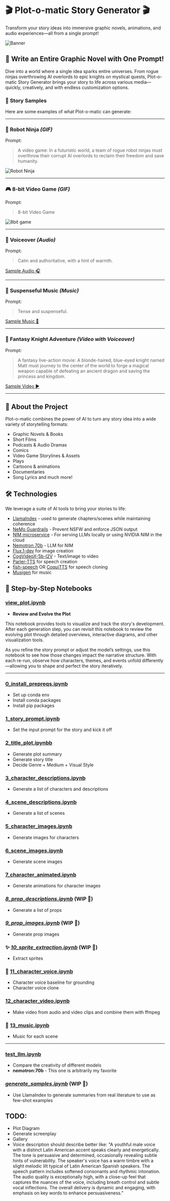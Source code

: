 # **:clapper: Plot-o-matic Story Generator :clapper:**

Transform your story ideas into immersive graphic novels, animations, and audio experiences—all from a single prompt!

![Banner](assets/banner.jpeg)

## :rocket: Write an Entire Graphic Novel with One Prompt!

Dive into a world where a single idea sparks entire universes. From rogue ninjas overthrowing AI overlords to epic knights on mystical quests, Plot-o-matic Story Generator brings your story to life across various media—quickly, creatively, and with endless customization options.

### :star2: **Story Samples**

Here are some examples of what Plot-o-matic can generate:

---

### :robot: **Robot Ninja** *(GIF)*
Prompt: 
> A video game: In a futuristic world, a team of rogue robot ninjas must overthrow their corrupt AI overlords to reclaim their freedom and save humanity.

![Robot Ninja](./samples/kaito.cog.gif)

---

### :video_game: **8-bit Video Game** *(GIF)*
Prompt:
> 8-bit Video Game

![8bit game](./samples/8_bit_fight_svd.gif)

---

### :microphone: **Voiceover** *(Audio)*
Prompt:
> Calm and authoritative, with a hint of warmth.

[Sample Audio :headphones:](./samples/dr_elara.wav)

---

### :musical_note: **Suspenseful Music** *(Music)*
Prompt:
> Tense and suspenseful.

[Sample Music :musical_note:](./samples/tense_focused.wav)

---

### :european_castle: **Fantasy Knight Adventure** *(Video with Voiceover)* 
Prompt:
> A fantasy live-action movie: A blonde-haired, blue-eyed knight named Matt must journey to the center of the world to forge a magical weapon capable of defeating an ancient dragon and saving the princess and kingdom.

[Sample Video :arrow_forward:](./samples/princess.mp4)

---

## :book: **About the Project**

Plot-o-matic combines the power of AI to turn any story idea into a wide variety of storytelling formats:

- Graphic Novels & Books
- Short Films
- Podcasts & Audio Dramas
- Comics
- Video Game Storylines & Assets
- Plays
- Cartoons & animations
- Documentaries
- Song Lyrics and much more!

## :hammer_and_wrench: **Technologies**

We leverage a suite of AI tools to bring your stories to life:

- [LlamaIndex](https://docs.llamaindex.ai/en/stable/examples/llm/nvidia_nim/) - used to generate chapters/scenes while maintaining coherence
- [NeMo Guardrails](https://docs.nvidia.com/nemo/guardrails/) - Prevent NSFW and enforce JSON output
- [NIM microservice](https://build.nvidia.com/explore/discover) - For serving LLMs locally or using NVIDIA NIM in the cloud
- [Nemotron 70b](https://build.nvidia.com/nvidia/llama-3_1-nemotron-70b-instruct) - LLM for NIM
- [Flux.1-dev](https://huggingface.co/black-forest-labs/FLUX.1-dev) for image creation
- [CogVideoX-5b-I2V](https://huggingface.co/THUDM/CogVideoX-5b-I2V) - Text/image to video
- [Parler-TTS](https://github.com/huggingface/parler-tts) for speech creation
- [fish-speech](https://github.com/fishaudio/fish-speech) OR [CoquiTTS](https://github.com/coqui-ai/TTS) for speech cloning
- [Musigen](https://huggingface.co/facebook/musicgen-large) for music


## :memo: **Step-by-Step Notebooks**

### [view_plot.ipynb](./view_plot.ipynb)
- **Review and Evolve the Plot**

This notebook provides tools to visualize and track the story's development. After each generation step, you can revisit this notebook to review the evolving plot through detailed overviews, interactive diagrams, and other visualization tools. 

As you refine the story prompt or adjust the model’s settings, use this notebook to see how those changes impact the narrative structure. With each re-run, observe how characters, themes, and events unfold differently—allowing you to shape and perfect the story iteratively.

---

### [0_install_prepreqs.ipynb](./0_install_prepreqs.ipynb)
- Set up conda env
- Install conda packages
- Install pip packages

### [1_story_prompt.ipynb](./1_story_prompt.ipynb)
- Set the input prompt for the story and kick it off

### [2_title_plot.ipynbb](./2_title_plot.ipynbb)
- Generate plot summary
- Generate story title
- Decide Genre + Medium + Visual Style

### [3_character_descriptions.ipynb](./3_character_descriptions.ipynb)
- Generate a list of characters and descriptions

### [4_scene_descriptions.ipynb](./4_scene_descriptions.ipynb)
- Generate a list of scenes

### [5_character_images.ipynb](./5_character_images.ipynb)
- Generate images for characters

### [6_scene_images.ipynb](./6_scene_images.ipynb)
- Generate scene images

### [7_character_animated.ipynb](./7_character_animated.ipynb)
- Generate animations for character images

### *[8_prop_descriptions.ipynb](./8_prop_descriptions.ipynb)* (WIP :construction:)
- Generate a list of props

### *[9_prop_images.ipynb](./9_prop_images.ipynb)* (WIP :construction:)
- Generate prop images

### :sparkles: *[10_sprite_extraction.ipynb](./10_sprite_extraction.ipynb)* (WIP :construction:)
- Extract sprites

### :microphone: [11_character_voice.ipynb](./11_character_voice.ipynb)
- Character voice baseline for grounding
- Character voice clone

### [12_character_video.ipynb](./12_character_video.ipynb)
- Make video from audio and video clips and combine them with ffmpeg

### :musical_note: [13_music.ipynb](./13_music.ipynb)
- Music for each scene

---

### [test_llm.ipynb](./test_llm.ipynb)
- Compare the creativity of different models
- **nemotron:70b** - This one is arbitrarily my favorite

### *[generate_samples.ipynb](./generate_samples.ipynb)* (WIP :construction:)
- Use LlamaIndex to generate summaries from real literature to use as few-shot examples 



## TODO:
- Plot Diagram
- Generate screenplay
- Gallery
- Voice description should describe better like: "A youthful male voice with a distinct Latin American accent speaks clearly and energetically. The tone is persuasive and determined, occasionally revealing subtle hints of vulnerability. The speaker's voice has a warm timbre with a slight melodic lilt typical of Latin American Spanish speakers. The speech pattern includes softened consonants and rhythmic intonation. The audio quality is exceptionally high, with a close-up feel that captures the nuances of the voice, including breath control and subtle vocal inflections. The overall delivery is dynamic and engaging, with emphasis on key words to enhance persuasiveness."